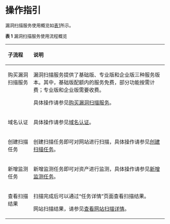 # 操作指引<a name="vss_01_0115"></a>

漏洞扫描服务使用概览如[表1](#table45548141666)所示。

**表 1**  漏洞扫描服务使用流程概览

<a name="table45548141666"></a>
<table><thead align="left"><tr id="row1655612141566"><th class="cellrowborder" valign="top" width="16%" id="mcps1.2.3.1.1"><p id="p0556214263"><a name="p0556214263"></a><a name="p0556214263"></a>子流程</p>
</th>
<th class="cellrowborder" valign="top" width="84%" id="mcps1.2.3.1.2"><p id="p2055631420619"><a name="p2055631420619"></a><a name="p2055631420619"></a>说明</p>
</th>
</tr>
</thead>
<tbody><tr id="row1342814815920"><td class="cellrowborder" valign="top" width="16%" headers="mcps1.2.3.1.1 "><p id="p24291048992"><a name="p24291048992"></a><a name="p24291048992"></a>购买漏洞扫描服务</p>
</td>
<td class="cellrowborder" valign="top" width="84%" headers="mcps1.2.3.1.2 "><p id="p17916152212716"><a name="p17916152212716"></a><a name="p17916152212716"></a>漏洞扫描服务提供了基础版、专业版和企业版三种服务版本。其中，基础版配额内的服务免费，部分功能按需计费；专业版和企业版需要收费。</p>
<p id="p39751323121820"><a name="p39751323121820"></a><a name="p39751323121820"></a>具体操作请参见<a href="购买漏洞扫描服务.md">购买漏洞扫描服务</a>。</p>
</td>
</tr>
<tr id="row1455614141367"><td class="cellrowborder" valign="top" width="16%" headers="mcps1.2.3.1.1 "><p id="p2556101416616"><a name="p2556101416616"></a><a name="p2556101416616"></a>域名认证</p>
</td>
<td class="cellrowborder" valign="top" width="84%" headers="mcps1.2.3.1.2 "><p id="p1255616147613"><a name="p1255616147613"></a><a name="p1255616147613"></a>具体操作请参见<a href="域名认证.md">域名认证</a>。</p>
</td>
</tr>
<tr id="row135561148611"><td class="cellrowborder" valign="top" width="16%" headers="mcps1.2.3.1.1 "><p id="p75562140617"><a name="p75562140617"></a><a name="p75562140617"></a>创建扫描任务</p>
</td>
<td class="cellrowborder" valign="top" width="84%" headers="mcps1.2.3.1.2 "><p id="p6556191419610"><a name="p6556191419610"></a><a name="p6556191419610"></a>创建扫描任务即可对网站进行扫描，具体操作请参见<a href="创建扫描任务.md">创建扫描任务</a>。</p>
</td>
</tr>
<tr id="row17902161412459"><td class="cellrowborder" valign="top" width="16%" headers="mcps1.2.3.1.1 "><p id="p790219142451"><a name="p790219142451"></a><a name="p790219142451"></a>新增监测任务</p>
</td>
<td class="cellrowborder" valign="top" width="84%" headers="mcps1.2.3.1.2 "><p id="p59029149451"><a name="p59029149451"></a><a name="p59029149451"></a>新增监测任务即可对资产进行监测，具体操作请参见<a href="新增监测任务.md">新增监测任务</a>。</p>
</td>
</tr>
<tr id="row855613141866"><td class="cellrowborder" valign="top" width="16%" headers="mcps1.2.3.1.1 "><p id="p19556111415614"><a name="p19556111415614"></a><a name="p19556111415614"></a>查看扫描结果</p>
</td>
<td class="cellrowborder" valign="top" width="84%" headers="mcps1.2.3.1.2 "><p id="p1780118273118"><a name="p1780118273118"></a><a name="p1780118273118"></a>扫描完成后可以通过<span class="wintitle" id="wintitle480102718116"><a name="wintitle480102718116"></a><a name="wintitle480102718116"></a>“任务详情”</span>页面查看扫描结果。</p>
<p id="p16420637485"><a name="p16420637485"></a><a name="p16420637485"></a>网站扫描结果，请参见<a href="查看网站扫描详情.md">查看网站扫描详情</a>。</p>
</td>
</tr>
</tbody>
</table>

